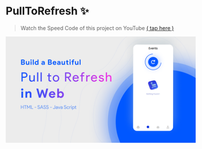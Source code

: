 # PullToRefresh ✨
> Watch the Speed Code of this project on YouTube [( tap here )](https://www.youtube.com/watch?v=_EtT-gLoA3I&feature=youtu.be)

![cart button](https://raw.githubusercontent.com/Mosallas-Group/PullToRefresh/main/images/pullToRefresh%20covr.png)
